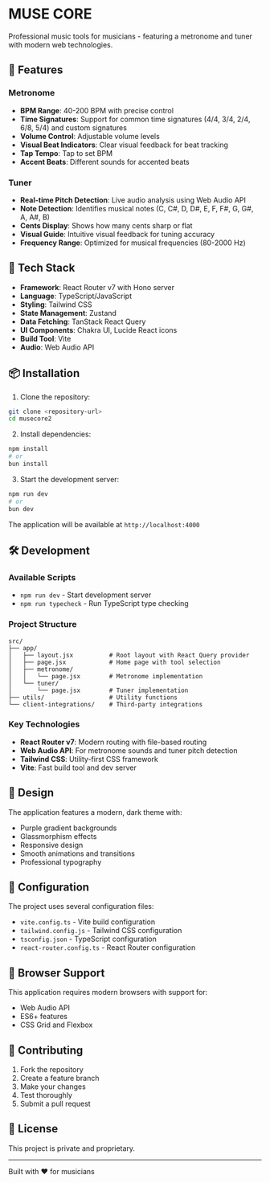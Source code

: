 # MUSE CORE

Professional music tools for musicians - featuring a metronome and tuner with modern web technologies.

## 🎵 Features

### Metronome
- **BPM Range**: 40-200 BPM with precise control
- **Time Signatures**: Support for common time signatures (4/4, 3/4, 2/4, 6/8, 5/4) and custom signatures
- **Volume Control**: Adjustable volume levels
- **Visual Beat Indicators**: Clear visual feedback for beat tracking
- **Tap Tempo**: Tap to set BPM
- **Accent Beats**: Different sounds for accented beats

### Tuner
- **Real-time Pitch Detection**: Live audio analysis using Web Audio API
- **Note Detection**: Identifies musical notes (C, C#, D, D#, E, F, F#, G, G#, A, A#, B)
- **Cents Display**: Shows how many cents sharp or flat
- **Visual Guide**: Intuitive visual feedback for tuning accuracy
- **Frequency Range**: Optimized for musical frequencies (80-2000 Hz)

## 🚀 Tech Stack

- **Framework**: React Router v7 with Hono server
- **Language**: TypeScript/JavaScript
- **Styling**: Tailwind CSS
- **State Management**: Zustand
- **Data Fetching**: TanStack React Query
- **UI Components**: Chakra UI, Lucide React icons
- **Build Tool**: Vite
- **Audio**: Web Audio API

## 📦 Installation

1. Clone the repository:
```bash
git clone <repository-url>
cd musecore2
```

2. Install dependencies:
```bash
npm install
# or
bun install
```

3. Start the development server:
```bash
npm run dev
# or
bun dev
```

The application will be available at `http://localhost:4000`

## 🛠️ Development

### Available Scripts

- `npm run dev` - Start development server
- `npm run typecheck` - Run TypeScript type checking

### Project Structure

```
src/
├── app/
│   ├── layout.jsx          # Root layout with React Query provider
│   ├── page.jsx            # Home page with tool selection
│   ├── metronome/
│   │   └── page.jsx        # Metronome implementation
│   └── tuner/
│       └── page.jsx        # Tuner implementation
├── utils/                  # Utility functions
└── client-integrations/    # Third-party integrations
```

### Key Technologies

- **React Router v7**: Modern routing with file-based routing
- **Web Audio API**: For metronome sounds and tuner pitch detection
- **Tailwind CSS**: Utility-first CSS framework
- **Vite**: Fast build tool and dev server

## 🎨 Design

The application features a modern, dark theme with:
- Purple gradient backgrounds
- Glassmorphism effects
- Responsive design
- Smooth animations and transitions
- Professional typography

## 🔧 Configuration

The project uses several configuration files:
- `vite.config.ts` - Vite build configuration
- `tailwind.config.js` - Tailwind CSS configuration
- `tsconfig.json` - TypeScript configuration
- `react-router.config.ts` - React Router configuration

## 📱 Browser Support

This application requires modern browsers with support for:
- Web Audio API
- ES6+ features
- CSS Grid and Flexbox

## 🤝 Contributing

1. Fork the repository
2. Create a feature branch
3. Make your changes
4. Test thoroughly
5. Submit a pull request

## 📄 License

This project is private and proprietary.

---

Built with ❤️ for musicians
